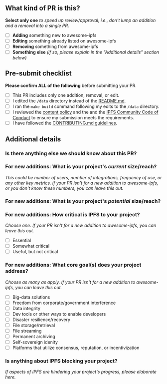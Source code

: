 ## What kind of PR is this?
**Select only one** *to speed up review/approval; i.e., don't lump an addition and a removal into a single PR.*

- [ ] **Adding** something new to awesome-ipfs
- [ ] **Editing** something already listed on awesome-ipfs
- [ ] **Removing** something from awesome-ipfs
- [ ] **Something else** *(if so, please explain in the "Additional details" section below)*

<!-- If your change is not listed above, please remove the checklist bellow. -->

## Pre-submit checklist
**Please confirm ALL of the following** before submitting your PR.

- [ ] This PR includes only one addition, removal, or edit.
- [ ] I edited the `/data` directory instead of the [README.md](https://github.com/ipfs/awesome-ipfs/blob/master/README.md).
- [ ] I ran the `make build` command following my edits to the `/data` directory.
- [ ] I reviewed the [content policy](https://github.com/ipfs/awesome-ipfs/blob/master/POLICY.md) and the and the [IPFS Community Code of Conduct](https://github.com/ipfs/community/blob/master/code-of-conduct.md) to ensure my submission meets the requirements.
- [ ] I have followed the [CONTRIBUTING.md guidelines](https://github.com/ipfs/awesome-ipfs/blob/master/CONTRIBUTING.md).

## Additional details

### Is there anything else we should know about this PR?
<!-- If you've checked "Something else" above, or just want to provide additional info or clarification, please do so here. -->

### For new additions: What is your project's *current* size/reach?
*This could be number of users, number of integrations, frequency of use, or any other key metrics. If your PR isn't for a new addition to awesome-ipfs, or you don't know these numbers, you can leave this out.*

### For new additions: What is your project's *potential* size/reach?
<!--This could be number of users, number of integrations, frequency of use, or any other key metrics. If your PR isn't for a new addition to awesome-ipfs, or you don't know these numbers, you can leave this out.-->

### For new additions: How critical is IPFS to your project?
*Choose one. If your PR isn't for a new addition to awesome-ipfs, you can leave this out.*
- [ ] Essential
- [ ] Somewhat critical
- [ ] Useful, but not critical

### For new additions: What core goal(s) does your project address?
*Choose as many as apply. If your PR isn't for a new addition to awesome-ipfs, you can leave this out.*
- [ ] Big-data solutions
- [ ] Freedom from corporate/government interference
- [ ] Data integrity
- [ ] Dev tools or other ways to enable developers
- [ ] Disaster resilience/recovery
- [ ] File storage/retrieval
- [ ] File streaming
- [ ] Permanent archiving
- [ ] Self-sovereign idenity
- [ ] Platforms that utilize consensus, reputation, or incentivization

### Is anything about IPFS blocking your project?
*If aspects of IPFS are hindering your project's progress, please elaborate here.*
